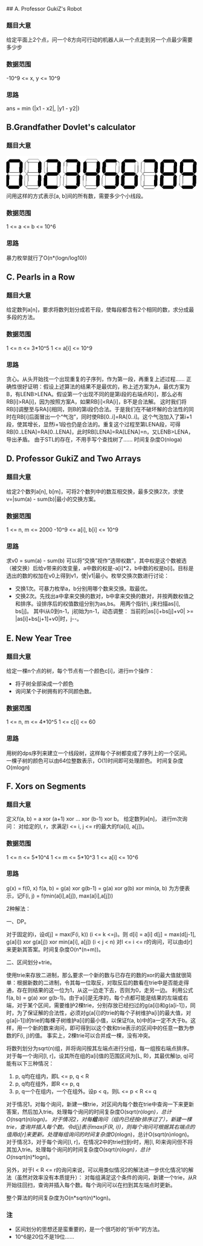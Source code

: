 ​## A. Professor GukiZ's Robot
### 题目大意
给定平面上2个点，问一个8方向可行动的机器人从一个点走到另一个点最少需要多少步
### 数据范围
-10^9 <= x, y <= 10^9
### 思路
ans = min (|x1 - x2|, |y1 - y2|)

## B.Grandfather Dovlet's calculator
### 题目大意
![](pic/B1.png)
问用这样的方式表示[a, b]间的所有数，需要多少个小线段。
### 数据范围
1 <= a <= b <= 10^6
### 思路
暴力枚举就行了O(n\*(logn/log10))

## C. Pearls in a Row
### 题目大意
给定数列a[n]，要求将数列划分成若干段，使每段都含有2个相同的数，求分成最多段的方法。
### 数据范围
1 <= n <= 3\*10^5
1 <= a[i] <= 10^9
### 思路
贪心。从头开始找一个出现重复的子序列，作为第一段，再重复上述过程……
正确性很好证明：假设上述算法的结果不是最优的，称上述方案为A，最优方案为B，有LENB>LENA。假设第一个出现不同的是第i段的右端点R[i]，那么必有RB[i]>RA[i]，因为按照方案A，如果RB[i]<RA[i]，B不是合法解。 这时我们将RB[i]调整至与RA[i]相同，则B的第i段仍合法。于是我们在不破坏解的合法性的同时在RB[i]后面冒出一个“气泡”，同时使RB[0..i]=RA[0..i]。这个气泡加入了第i+1段，使其增长，显然i+1段也仍是合法的。重复这个过程至第LENA段，可得RB[0..LENA]=RA[0..LENA]，此时RB[LENA]=RA[LENA]=n，又LENB>LENA，导出矛盾。
由于STL的存在，不用手写个查找树了……
时间复杂度O(nloga)

## D. Professor GukiZ and Two Arrays
### 题目大意
给定2个数列a[n], b[m]，可将2个数列中的数互相交换，最多交换2次，求使v=|sum(a) - sum(b)|最小的交换方案。
### 数据范围
1 <= n, m <= 2000
-10^9 <= a[i], b[i] <= 10^9
### 思路
求v0 = sum(a) - sum(b)
可以将“交换”视作“选带权数”，其中权是这个数被选（被交换）后给v带来的改变量，a中数的权是-a[i]\*2，b中数的权是b[i]。目标是选出的数的权加在v0上得到v1，使|v1|最小。枚举交换次数进行讨论：
* 交换1次。可暴力枚举a，b分别用哪个数来交换。取最优。
* 交换2次。先找出a中拿来交换的数对，b中拿来交换的数对，并按两数权值之和排序。设排序后的权值数组分别为as,bs。
用两个指针i, j来扫描as[i], bs[j]。
其中i从0到n-1，j初始为n-1，动态调整：
当前的|as[i]+bs[j]+v0| >= |as[i]+bs[j+1]+v0|时，j--。

## E. New Year Tree
### 题目大意
给定一棵n个点的树，每个节点有一个颜色c[i]，进行m个操作：
* 将子树全部染成一个颜色
* 询问某个子树拥有的不同颜色数。

### 数据范围
1 <= n, m <= 4\*10^5
1 <= c[i] <= 60
### 思路
用树的dps序列来建立一个线段树，这样每个子树都变成了序列上的一个区间。
一棵子树的颜色可以由64位整数表示，O(1)时间即可处理颜色。
时间复杂度O(mlogn)

## F. Xors on Segments
### 题目大意
定义f(a, b) = a xor (a+1) xor ... xor (b-1) xor b。
给定数列a[n]， 进行m次询问：
对给定的l, r，求满足l <= i, j <= r的最大的f(a[i], a[j])。
### 数据范围
1 <= n <= 5\*10^4
1 <= m <= 5\*10^3
1 <= a[i] <= 10^6
### 思路
g(x) = f(0, x)
f(a, b) = g(a) xor g(b-1) = g(a) xor g(b) xor min(a, b)
为方便表示，记F(i, j) = f(min(a[i],a[j]), max(a[i],a[j]))

2种解法：

一、DP。

对于固定的i，设d[j] = max(F(i, k)) (i <= k <=j)。则
d[i] = a[i]
d[j] = max(d[j-1], g(a[i]) xor g(a[j]) xor min(a[i], a[j]) (i < j < n)
对l <= i <= r的询问，可以由d[r]来更新其答案。时间复杂度O(n*(n+m))。

二、区间划分+trie。

使用trie来存放二进制，那么要求一个新的数与已存在的数的xor的最大值就很简单：根据新数的二进制，令其每一位取反，对取反后的数看在trie中是否能走得通，存在则结果的这一位为1，从这一边走下去，否则为0，走另一边。
利用公式f(a, b) = g(a) xor g(b-1)。由于a[i]是无序的，每个点都可能是结果的左端或右端，对于某个区间，需要维护2棵trie，分别存放已经扫过的g(a[i])和g(a[i-1])，同时，为了保证解的合法性，必须对g(a[i])的trie的每个子树维护a[i]的最大值，对g(a[i-1])的trie的每棵子树维护a[i]的最小值，以保证f(a, b)中的a一定不大于b。这样，用一个新的数来询问，即可得到以这个数和trie表示的区间中的任意一数为参数的F(i, j)的值。
事实上，2棵trie可以合并成一棵，没有冲突。

将数列划分为sqrt(n)组，并将询问按其左端点进行分组，每一组按右端点排序。对于每一个询问[l, r]，设其所在组的a[i]值的范围区间为[L, R)，其最优解(p, q)可能有以下三种情况：
1. p, q均在组内，即L <= p, q < R
2. p, q均在组外，即R <= p, q
3. p, q一个在组内，一个在组外。设p < q，则L <= p < R <= q

对于情况1，对每个询问，新建一棵trie，对区间内每个数在trie中查询一下来更新答案，然后加入trie。处理每个询问的时间复杂度O(sqrt(n)*logn)，总计O(n*sqrt(n)*logn)。
对于情况2，对每**组**询问（组内已经按r排序过了），新建一棵trie，查询并插入每个数。令d[j]表示max(F(R, i))，则每个询问可根据其右端点的值用d[r]来更新。处理每组询问的时间复杂度O(n*logn)，总计O(sqrt(n)*n*logn)。
对于情况3，对于每个询问[l, r]，在情况2中的trie扫到r时，用[l, R)来询问但不将其加入trie。处理每个询问的时间复杂度O(sqrt(n)*logn)，总计O(n*sqrt(n)*logn)。

另外，对于l < R <= r的询问来说，可以用类似情况2的解法进一步优化情况1的解法（虽然对效率没有本质提升）：
对每组满足这个条件的询问，新建一个trie，从R开始往回扫，查询并插入每个数。每个询问可以在扫到其左端点时更新。

整个算法的时间复杂度为O(n*sqrt(n)*logn)。
### 注
* 区间划分的思想还是蛮重要的，是一个很巧妙的“折中”的方法。
* 10^6是20位不是19位……
